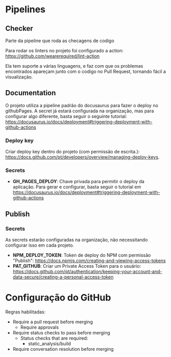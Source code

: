# Pipelines

## Checker

Parte da pipeline que roda as checagens de codigo

Para rodar os linters no projeto foi configurado a action: https://github.com/wearerequired/lint-action

Ela tem suporte a várias linguagens, e faz com que os problemas encontrados apareçam junto com o codigo no Pull Request, tornando fácil a visualização.

## Documentation

O projeto utiliza a pipeline padrão do docusaurus para fazer o deploy no githubPages.
A secret já estará configurada na organização, mas para configurar algo diferente, basta seguir o seguinte tutorial: https://docusaurus.io/docs/deployment#triggering-deployment-with-github-actions

### Deploy key

Criar deploy key dentro do projeto (com permissão de escrita.): https://docs.github.com/pt/developers/overview/managing-deploy-keys.

### Secrets

- **GH_PAGES_DEPLOY**: Chave privada para permitir o deploy da aplicação. Para gerar e configurar, basta seguir o tutorial em https://docusaurus.io/docs/deployment#triggering-deployment-with-github-actions

## Publish

### Secrets

As secrets estarão configuradas na organização, não necessitando configurar isso em cada projeto.

- **NPM_DEPLOY_TOKEN**: Token de deploy do NPM com permissão "Publish": https://docs.npmjs.com/creating-and-viewing-access-tokens
- **PAT_GITHUB**: Criar um Private Access Token para o usuário: https://docs.github.com/pt/authentication/keeping-your-account-and-data-secure/creating-a-personal-access-token

# Configuração do GitHub

Regras habilitadas:

- Require a pull request before merging
  - Require approvals
- Require status checks to pass before merging
  - Status checks that are required:
    - static_analysis/build
- Require conversation resolution before merging
